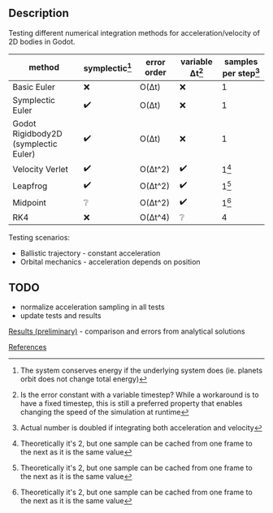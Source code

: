 ## Description
Testing different numerical integration methods for acceleration/velocity of 2D bodies in Godot.

| method                               | symplectic[^1] | error order | variable Δt[^3] | samples per step[^2] |
|--------------------------------------|----------------|-------------|-----------------|----------------------|
| Basic Euler                          | ❌             | O(Δt)       | ❌              | 1                    |
| Symplectic Euler                     | ✔️             | O(Δt)       | ❌              | 1                    |
| Godot Rigidbody2D (symplectic Euler) | ✔️             | O(Δt)       | ❌              | 1                    |
| Velocity Verlet                      | ✔️             | O(Δt^2)     | ✔️              | 1[^4]                |
| Leapfrog                             | ✔️             | O(Δt^2)     | ✔️              | 1[^4]                |
| Midpoint                             | ❔             | O(Δt^2)     | ✔️              | 1[^4]                |
| RK4                                  | ❌             | O(Δt^4)     | ❔              | 4                    |


[^1]: The system conserves energy if the underlying system does (ie. planets orbit does not change total energy)

[^2]: Actual number is doubled if integrating both acceleration and velocity

[^3]: Is the error constant with a variable timestep? While a workaround is to have a fixed timestep, this is still a preferred property that enables changing the speed of the simulation at runtime

[^4]: Theoretically it's 2, but one sample can be cached from one frame to the next as it is the same value

Testing scenarios:
- Ballistic trajectory - constant acceleration
- Orbital mechanics - acceleration depends on position

## TODO
- normalize acceleration sampling in all tests
- update tests and results

[Results (preliminary)](results.md) - comparison and errors from analytical solutions

[References](references.md)